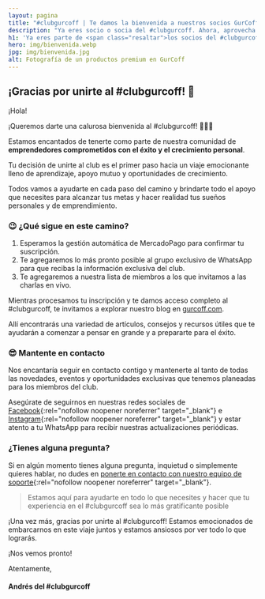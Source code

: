 ```yaml
---
layout: pagina
title: "#clubgurcoff | Te damos la bienvenida a nuestros socios GurCoff"
description: "Ya eres socio o socia del #clubgurcoff. Ahora, aprovecha muy bien lo que hacemos cada semana para ayudarte a llegar lejos, tal como lo hicimos nosotros"
h1: 'Ya eres parte de <span class="resaltar">los socios del #clubgurcoff</span>'
hero: img/bienvenida.webp
jpg: img/bienvenida.jpg
alt: Fotografía de un productos premium en GurCoff
---
```

## ¡Gracias por unirte al #clubgurcoff! 🎉

¡Hola!

¡Queremos darte una calurosa bienvenida al #clubgurcoff! 🥳🥳🥳

Estamos encantados de tenerte como parte de nuestra comunidad de **emprendedores comprometidos con el éxito y el crecimiento personal**.

Tu decisión de unirte al club es el primer paso hacia un viaje emocionante lleno de aprendizaje, apoyo mutuo y oportunidades de crecimiento.

Todos vamos a ayudarte en cada paso del camino y brindarte todo el apoyo que necesites para alcanzar tus metas y hacer realidad tus sueños personales y de emprendimiento.

### 😉 ¿Qué sigue en este camino?

1. Esperamos la gestión automática de MercadoPago para confirmar tu suscripción.
2. Te agregaremos lo más pronto posible al grupo exclusivo de WhatsApp para que recibas la información exclusiva del club.
3. Te agregaremos a nuestra lista de miembros a los que invitamos a las charlas en vivo.

Mientras procesamos tu inscripción y te damos acceso completo al #clubgurcoff, te invitamos a explorar nuestro blog en [gurcoff.com](/).

Allí encontrarás una variedad de artículos, consejos y recursos útiles que te ayudarán a comenzar a pensar en grande y a prepararte para el éxito.

### 😎 Mantente en contacto

Nos encantaría seguir en contacto contigo y mantenerte al tanto de todas las novedades, eventos y oportunidades exclusivas que tenemos planeadas para los miembros del club.

Asegúrate de seguirnos en nuestras redes sociales de [Facebook]({{site.facebook}}){:rel="nofollow noopener noreferrer" target="_blank"} e [Instagram]({{site.instagram}}){:rel="nofollow noopener noreferrer" target="_blank"} y estar atento a tu WhatsApp para recibir nuestras actualizaciones periódicas.

### ¿Tienes alguna pregunta?

Si en algún momento tienes alguna pregunta, inquietud o simplemente quieres hablar, no dudes en [ponerte en contacto con nuestro equipo de soporte](https://wa.me/573026370737){:rel="nofollow noopener noreferrer" target="_blank"}.

>Estamos aquí para ayudarte en todo lo que necesites y hacer que tu experiencia en el #clubgurcoff sea lo más gratificante posible

¡Una vez más, gracias por unirte al #clubgurcoff! Estamos emocionados de embarcarnos en este viaje juntos y estamos ansiosos por ver todo lo que lograrás.

¡Nos vemos pronto!

Atentamente,

#### Andrés del #clubgurcoff
